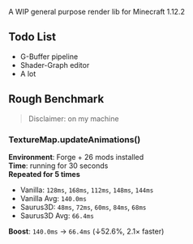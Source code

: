 A WIP general purpose render lib for Minecraft 1.12.2

## Todo List
- G-Buffer pipeline
- Shader-Graph editor
- A lot

## Rough Benchmark

> Disclaimer: on my machine

### TextureMap.updateAnimations()

**Environment**: Forge + 26 mods installed<br>
**Time**: running for 30 seconds<br>
**Repeated for 5 times**

- Vanilla: `128ms`, `168ms`, `112ms`, `148ms`, `144ms`
- Vanilla Avg: `140.0ms`
- Saurus3D: `48ms`, `72ms`, `60ms`, `84ms`, `68ms`
- Saurus3D Avg: `66.4ms`

**Boost**: `140.0ms` -> `66.4ms` (↓52.6%, 2.1× faster)
